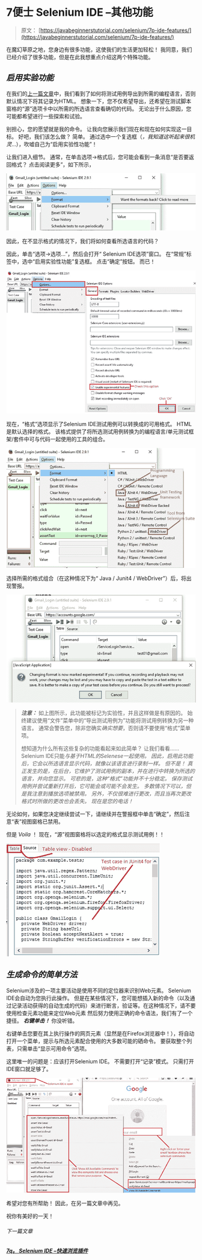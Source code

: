 # 7便士 Selenium IDE –其他功能

> 原文： [https://javabeginnerstutorial.com/selenium/7p-ide-features/](https://javabeginnerstutorial.com/selenium/7p-ide-features/)

在魔幻草原之地，您身边有很多功能，这使我们的生活更加轻松！ 我同意，我们已经介绍了很多功能，但是在此我想重点介绍这两个特殊功能。

## *启用实验功能*

在我们的[上一篇文章](https://javabeginnerstutorial.com/selenium/7o-ide-export-testcase/)中，我们看到了如何将测试用例导出到所需的编程语言，否则默认情况下将其记录为HTML。 想象一下，您不仅希望导出，还希望在测试脚本窗格的“源”选项卡中以所需的所选语言查看确切的代码。 无论出于什么原因，您可能都希望进行一些探索和试验。

别担心，您的愿望就是我的命令。 让我向您展示我们现在和现在如何实现这一目标。 好吧，我们该怎么做？ 简单。 通过选中一个复选框（*，我知道这听起来很机灵*…），吹嘘自己为“启用实验性功能”！

让我们进入细节。 通常，在单击选项->格式后，您可能会看到一条消息“是否要返回格式？ 点击阅读更多”，如下所示，

![want formats](img/62c3800f53e8e60b863f388b8e37e223.png)

因此，在不显示格式的情况下，我们将如何查看所选语言的代码？

因此，单击“选项->选项...”，然后会打开“ Selenium IDE选项”窗口。 在“常规”标签中，选中“启用实验性功能”复选框。 点击“确定”按钮。 而已！

![experimental features](img/6a37deb41658463ddb103639c32894f6.png)

现在，“格式”选项显示了Selenium IDE测试用例可以转换成的可用格式。 HTML是默认选择的格式。 该格式提供了将所选测试用例转换为的编程语言/单元测试框架/套件中可与代码一起使用的工具的组合。

![available formats](img/74bd2a31f4630c10900264c5a6f91840.png)    

选择所需的格式组合（在这种情况下为“ Java / Junit4 / WebDriver”）后，将出现警报。

![format alert](img/8749bbbb28d76508ddfbaa1fc0a38ed2.png)

> ***注意：***
> 如上图所示，此功能被标记为实验性，并且这样做是有原因的。 始终建议使用“文件”菜单中的“导出测试用例为”功能将测试用例转换为另一种语言。 通常会警告您，除非您确实*确实想要*，否则请不要使用“格式”菜单项。
> 
> 想知道为什么所有这些复杂的功能看起来如此简单？ 让我们看看……Selenium IDE只能*与基于HTML的Selenese一起使用。 因此，启用此功能后，它会以所选语言显示代码，就像以该语言进行录制一样。 但不是！ 真正发生的是，在后台，它维护了测试用例的副本，并在进行中转换为所选的语言，并向您显示。 可悲的是，这种“格式”功能并不十分稳定。 保存测试用例并尝试重新打开后，它可能会或可能不会发生。 多数情况下可以，但是我注意到播放选项被禁用。 另外，不仅很难进行更改，而且当再次更改格式时所做的更改也会丢失。 现在是您的电话！*

无论如何，如果您决定继续尝试一下，请继续并在警报框中单击“确定”，然后注意“表”视图窗格已禁用。

但是 *Voila* ！ 现在，“源”视图窗格将以选定的格式显示测试用例！！

![JUnit test case](img/2449ad6adcf5e5e00a15f73002dd0963.png)

## *生成命令的简单方法*

Selenium涉及的一项主要活动是使用不同的定位器来识别Web元素。 Selenium IDE会自动为您执行此操作。 但是在某些情况下，您可能想插入新的命令（以及通过记录活动获得的自动生成的代码）来进行断言，验证等。在这种情况下，请不要使用检查元素功能来定位Web元素 然后努力使用正确的命令语法，我们有了一个捷径。 ***右键单击！*** 你没听错。

右键单击您要在其上执行操作的网页元素（显然是在Firefox浏览器中！），将自动打开一个菜单，提示与所选元素配合使用的大多数可能的硒命令。 要获取整个列表，只需单击“显示可用命令”选项。

这里唯一的问题是：应该打开Selenium IDE。 不需要打开“记录”模式。 只需打开IDE窗口就足够了。

![generating commands](img/4c884d255235bd56357682e3efaa3a54.png)

希望对您有所帮助！ 因此，在另一篇文章中再见。

祝你有美好的一天！

###### 下一篇文章

##### [7q。 Selenium IDE –快速浏览插件](https://javabeginnerstutorial.com/selenium/7q-ide-plugins/ "7q. Selenium IDE – A quick peek at Plugins")